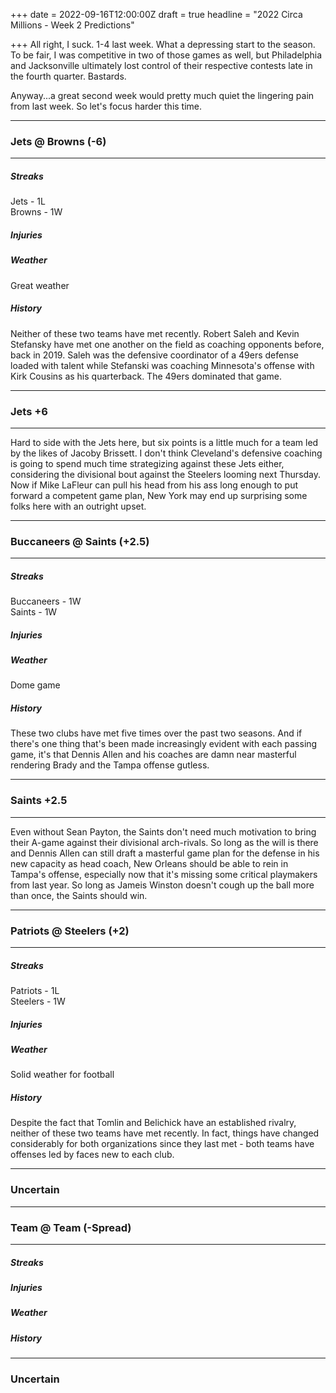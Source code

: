 +++
date = 2022-09-16T12:00:00Z
draft = true
headline = "2022 Circa Millions - Week 2 Predictions"

+++
All right, I suck. 1-4 last week. What a depressing start to the season. To be fair, I was competitive in two of those games as well, but Philadelphia and Jacksonville ultimately lost control of their respective contests late in the fourth quarter. Bastards.

Anyway...a great second week would pretty much quiet the lingering pain from last week. So let's focus harder this time.

***

### Jets @ Browns (-6)

***

##### _Streaks_

Jets - 1L  
Browns - 1W

##### _Injuries_

##### _Weather_

Great weather

##### _History_

Neither of these two teams have met recently. Robert Saleh and Kevin Stefansky have met one another on the field as coaching opponents before, back in 2019. Saleh was the defensive coordinator of a 49ers defense loaded with talent while Stefanski was coaching Minnesota's offense with Kirk Cousins as his quarterback. The 49ers dominated that game.

***

### Jets +6

***

Hard to side with the Jets here, but six points is a little much for a team led by the likes of Jacoby Brissett. I don't think Cleveland's defensive coaching is going to spend much time strategizing against these Jets either, considering the divisional bout against the Steelers looming next Thursday. Now if Mike LaFleur can pull his head from his ass long enough to put forward a competent game plan, New York may end up surprising some folks here with an outright upset.

***

### Buccaneers @ Saints (+2.5)

***

##### _Streaks_

Buccaneers - 1W  
Saints - 1W

##### _Injuries_

##### _Weather_

Dome game

##### _History_

These two clubs have met five times over the past two seasons. And if there's one thing that's been made increasingly evident with each passing game, it's that Dennis Allen and his coaches are damn near masterful rendering Brady and the Tampa offense gutless.

***

### Saints +2.5

***

Even without Sean Payton, the Saints don't need much motivation to bring their A-game against their divisional arch-rivals. So long as the will is there and Dennis Allen can still draft a masterful game plan for the defense in his new capacity as head coach, New Orleans should be able to rein in Tampa's offense, especially now that it's missing some critical playmakers from last year. So long as Jameis Winston doesn't cough up the ball more than once, the Saints should win.

***

### Patriots @ Steelers (+2)

***

##### _Streaks_

Patriots - 1L  
Steelers - 1W

##### _Injuries_

##### _Weather_

Solid weather for football

##### _History_

Despite the fact that Tomlin and Belichick have an established rivalry, neither of these two teams have met recently. In fact, things have changed considerably for both organizations since they last met - both teams have offenses led by faces new to each club.

***

### Uncertain

***

### Team @ Team (-Spread)

***

##### _Streaks_

##### _Injuries_

##### _Weather_

##### _History_

***

### Uncertain